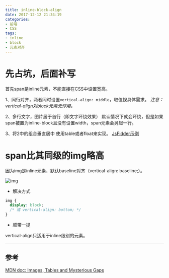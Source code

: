 ```yaml
---
title: inline-block-align
date: 2017-12-12 21:34:19
categories:
- 前端
- CSS
tags:
- inline
- block
- 元素对齐
---
```


# 先占坑，后面补写

首先span是inline元素，不能直接在CSS中设置宽高。

1、同行对齐，两者同时设置`vertical-align: middle`，取值视具体需求。
*注意： vertical-align对block元素无作用。*

2、多行文字，图片居于首行（即文字环绕效果）
默认情况下就会环绕，但是如果span被置为inline-block且没有设置width，span元素会另起一行。

3、将2中的组合垂直居中
使用table或者float来实现。
[JsFidder示例](https://jsfiddle.net/jonge/250uua1z/)


# span比其同级的img略高

因为img是inline元素，默认baseline对齐（vertical-align: baseline;）。

![img](https://static.oschina.net/uploads/space/2017/0411/160733_Wla4_3409026.png)

* 解决方式

```css
img {
  display: block;
  /* 或 vertical-align: bottom; */
}
```

* 顺带一提

vertical-align只适用于inline级别的元素。


----
## 参考
[MDN doc: Images, Tables and Mysterious Gaps](https://developer.mozilla.org/en-US/docs/Images,_Tables,_and_Mysterious_Gaps)
